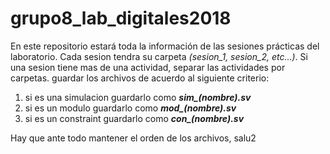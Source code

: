 # grupo8_lab_digitales2018
En este repositorio estará toda la información de las sesiones prácticas del laboratorio.
Cada sesion tendra su carpeta *(sesion_1, sesion_2, etc...)*.
Si una sesion tiene mas de una actividad, separar las actividades por carpetas.
guardar los archivos de acuerdo al siguiente criterio:
  1. si es una simulacion guardarlo como ***sim_(nombre).sv***
  2. si es un modulo guardarlo como ***mod_(nombre).sv***
  3. si es un constraint guardarlo como ***con_(nombre).sv***
  
Hay que ante todo mantener el orden de los archivos, salu2
